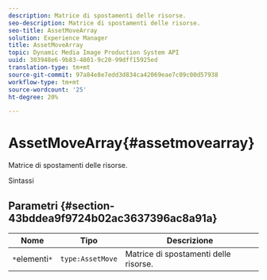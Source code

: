 ```yaml
---
description: Matrice di spostamenti delle risorse.
seo-description: Matrice di spostamenti delle risorse.
seo-title: AssetMoveArray
solution: Experience Manager
title: AssetMoveArray
topic: Dynamic Media Image Production System API
uuid: 303948e6-9b83-4801-9c20-99dff15925ed
translation-type: tm+mt
source-git-commit: 97a84e8e7edd3d834ca42069eae7c09c00d57938
workflow-type: tm+mt
source-wordcount: '25'
ht-degree: 20%

---
```



# AssetMoveArray{#assetmovearray}

Matrice di spostamenti delle risorse.

Sintassi

## Parametri {#section-43bddea9f9724b02ac3637396ac8a91a}

| Nome | Tipo | Descrizione |
|---|---|---|
| `*`elementi`*` | `type:AssetMove` | Matrice di spostamenti delle risorse. |


